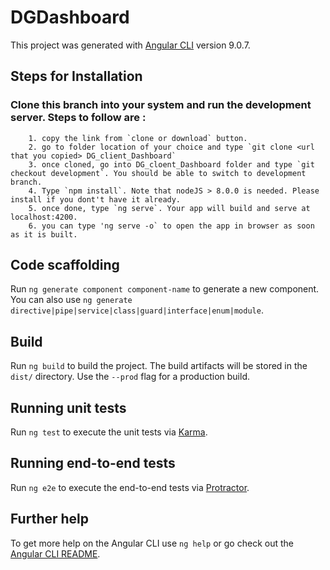 # DGDashboard

This project was generated with [Angular CLI](https://github.com/angular/angular-cli) version 9.0.7.

## Steps for Installation

### Clone this branch into your system and run the development server. Steps to follow are :
        1. copy the link from `clone or download` button.
        2. go to folder location of your choice and type `git clone <url that you copied> DG_client_Dashboard`
        3. once cloned, go into DG_cloent_Dashboard folder and type `git checkout development`. You should be able to switch to development branch.
        4. Type `npm install`. Note that nodeJS > 8.0.0 is needed. Please install if you dont't have it already.
        5. once done, type `ng serve`. Your app will build and serve at localhost:4200.
        6. you can type 'ng serve -o` to open the app in browser as soon as it is built.

## Code scaffolding

Run `ng generate component component-name` to generate a new component. You can also use `ng generate directive|pipe|service|class|guard|interface|enum|module`.

## Build

Run `ng build` to build the project. The build artifacts will be stored in the `dist/` directory. Use the `--prod` flag for a production build.

## Running unit tests

Run `ng test` to execute the unit tests via [Karma](https://karma-runner.github.io).

## Running end-to-end tests

Run `ng e2e` to execute the end-to-end tests via [Protractor](http://www.protractortest.org/).

## Further help

To get more help on the Angular CLI use `ng help` or go check out the [Angular CLI README](https://github.com/angular/angular-cli/blob/master/README.md).
